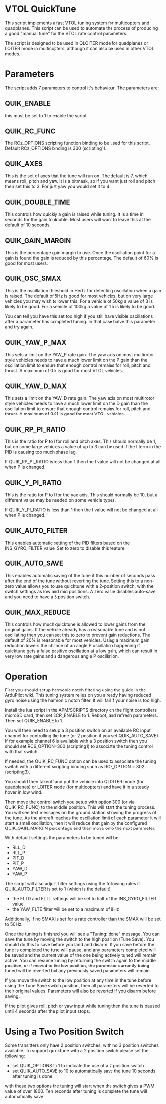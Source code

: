 # VTOL QuickTune

This script implements a fast VTOL tuning system for multicopters and
quadplanes. This script can be used to automate the process of
producing a good "manual tune" for the VTOL rate control parameters.

The script is designed to be used in QLOITER mode for quadplanes or
LOITER mode in multicopters, although it can also be used in other
VTOL modes.

# Parameters

The script adds 7 parameters to control it's behaviour. The parameters
are:

## QUIK_ENABLE

this must be set to 1 to enable the script

## QUIK_RC_FUNC

The RCz_OPTIONS scripting function binding to be used for this script.
Default RCz_OPTIONS binding is 300 (scripting1).

## QUIK_AXES

This is the set of axes that the tune will run on. The default is 7,
which means roll, pitch and yaw. It is a bitmask, so if you want just
roll and pitch then set this to 3. For just yaw you would set it to 4.

## QUIK_DOUBLE_TIME

This controls how quickly a gain is raised while tuning. It is a time
in seconds for the gain to double. Most users will want to leave this
at the default of 10 seconds.

## QUIK_GAIN_MARGIN

This is the percentage gain margin to use. Once the oscillation point
for a gain is found the gain is reduced by this percentage. The
default of 60% is good for most users.

## QUIK_OSC_SMAX

This is the oscillation threshold in Hertz for detecting oscillation
when a gain is raised. The default of 5Hz is good for most vehicles,
but on very large vehicles you may wish to lower this. For a vehicle
of 50kg a value of 3 is likely to be good. For a vehicle of 100kg a
value of 1.5 is likely to be good.

You can tell you have this set too high if you still have visible
oscillations after a parameter has completed tuning. In that case
halve this parameter and try again.

## QUIK_YAW_P_MAX

This sets a limit on the YAW_P rate gain. The yaw axis on most
multirotor style vehicles needs to have a much lower limit on the P
gain than the oscillation limit to ensure that enough control remains
for roll, pitch and thrust. A maximum of 0.5 is good for most VTOL
vehicles.

## QUIK_YAW_D_MAX

This sets a limit on the YAW_D rate gain. The yaw axis on most
multirotor style vehicles needs to have a much lower limit on the D
gain than the oscillation limit to ensure that enough control remains
for roll, pitch and thrust. A maximum of 0.01 is good for most VTOL
vehicles.

## QUIK_RP_PI_RATIO

This is the ratio for P to I for roll and pitch axes. This should
normally be 1, but on some large vehicles a value of up to 3 can be
used if the I term in the PID is causing too much phase lag.

If QUIK_RP_PI_RATIO is less than 1 then the I value will not be
changed at all when P is changed.

## QUIK_Y_PI_RATIO

This is the ratio for P to I for the yax axis. This should
normally be 10, but a different value may be needed on some vehicle
types.

If QUIK_Y_PI_RATIO is less than 1 then the I value will not be
changed at all when P is changed.

## QUIK_AUTO_FILTER

This enables automatic setting of the PID filters based on the
INS_GYRO_FILTER value. Set to zero to disable this feature.

## QUIK_AUTO_SAVE

This enables automatic saving of the tune if this number of seconds
pass after the end of the tune without reverting the tune. Setting
this to a non-zero value allows you to use quicktune with a 2-position
switch, with the switch settings as low and mid positions. A zero
value disables auto-save and you need to have a 3 position switch.

## QUIK_MAX_REDUCE

This controls how much quicktune is allowed to lower gains from the
original gains. If the vehicle already has a reasonable tune and is
not oscillating then you can set this to zero to prevent gain
reductions. The default of 20% is reasonable for most vehicles. Using
a maximum gain reduction lowers the chance of an angle P oscillation
happening if quicktune gets a false positive oscillation at a low
gain, which can result in very low rate gains and a dangerous angle P
oscillation.

# Operation

First you should setup harmonic notch filtering using the guide in the
ArduPilot wiki. This tuning system relies on you already having
reduced gyro noise using the harmonic notch filter. It will fail if
your noise is too high.

Install the lua script in the APM/SCRIPTS directory on the flight
controllers microSD card, then set SCR_ENABLE to 1. Reboot, and
refresh parameters. Then set QUIK_ENABLE to 1.

You will then need to setup a 3 position switch on an available RC
input channel for controlling the tune (or 2 position if you set
QUIK_AUTO_SAVE). If for example channel 6 is available with a 3
position switch then you should set RC6_OPTION=300 (scripting1) to associate the
tuning control with that switch.

If needed, the QUIK_RC_FUNC option can be used to associate the tuning switch
with a different scripting binding such as RCz_OPTION = 302 (scripting3).

You should then takeoff and put the vehicle into QLOITER mode (for
quadplanes) or LOITER mode (for multicopters) and have it in a steady
hover in low wind.

Then move the control switch you setup with option 300 (or via QUIK_RC_FUNC)
to the middle position. This will start the tuning process. You will see text
messages on the ground station showing the progress of the tune. As
the aircraft reaches the oscillation limit of each parameter it will
start a small oscillation, then it will reduce that gain by the
configured QUIK_GAIN_MARGIN percentage and then move onto the next
parameter.

With default settings the parameters to be tuned will be:

 - RLL_D
 - RLL_P
 - PIT_D
 - PIT_P
 - YAW_D
 - YAW_P

The script will also adjust filter settings using the following rules
if QUIK_AUTO_FILTER is set to 1 (which is the default):

 - the FLTD and FLTT settings will be set to half of the INS_GYRO_FILTER value
 - the YAW_FLTE filter will be set to a maximum of 8Hz

Additionally, if no SMAX is set for a rate controller than the SMAX will be set to 50Hz.

Once the tuning is finished you will see a "Tuning: done" message. You
can save the tune by moving the switch to the high position (Tune Save). You
should do this to save before you land and disarm. If you save before the tune is completed the tune will pause, and any parameters completed will be saved and the current value of the one being actively tuned will remain active. You can resume tuning by returning the switch again to the middle position, or if moved to the low position, the parameter currently being tuned will be reverted but any previously saved parameters will remain.

If you move the switch to the low position at any time in the tune before using the Tune Save switch position, then all parameters will be reverted to their original
values. Parameters will also be reverted if you disarm before saving.

If the pilot gives roll, pitch or yaw input while tuning then the tune
is paused until 4 seconds after the pilot input stops.

# Using a Two Position Switch

Some transitters only have 2 position switches, with no 3 position
switches available. To support quicktune with a 2 position switch
please set the following:

 - set QUIK_OPTIONS to 1 to indicate the use of a 2 position switch
 - set QUIK_AUTO_SAVE to 10 to automatically save the tune 10 seconds after tuning is done

with these two options the tuning will start when the switch gives a
PWM value of over 1800. Ten seconds after tuning is complete the tune
will automatically save.



